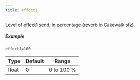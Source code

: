 ```yaml
---
title: effect1
---
```

Level of effect1 send, in percentage (reverb in Cakewalk sfz).

##### Example

```
effect1=100
```

| Type  | Default | Range      |
| ---   | ---     | ---        |
| float | 0       | 0 to 100 % |
